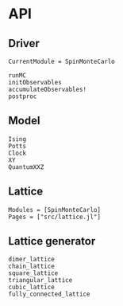 # API

## Driver

```@meta
CurrentModule = SpinMonteCarlo
```

```@docs
runMC
initObservables
accumulateObservables!
postproc
```

## Model

```@docs
Ising
Potts
Clock
XY
QuantumXXZ
```

## Lattice

```@autodocs
Modules = [SpinMonteCarlo]
Pages = ["src/lattice.jl"]
```

## Lattice generator

```@docs
dimer_lattice
chain_lattice
square_lattice
triangular_lattice
cubic_lattice
fully_connected_lattice
```

